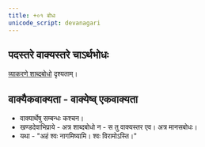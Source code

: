 ```yaml
---
title: +०१ बोधः
unicode_script: devanagari
---
```


## पदस्तरे वाक्यस्तरे चाऽर्थभोधः 
[व्याकरणे शाब्दबोधो](../../sanskrit/vyAkaraNam/shabdabodhaH/) दृश्यताम्।

## वाक्यैकवाक्यता - वाक्येष्व् एकवाक्यता
- वाक्यार्थेषु सम्बन्धः कश्चन।
- खण्डदेवाभिप्राये - अत्र शाब्दबोधो न - स तु वाक्यस्तर एव। अत्र मानसबोधः।
- यथा - "अहं श्वः नागमिष्यामि। श्वः विरामोऽस्ति।" 
  
